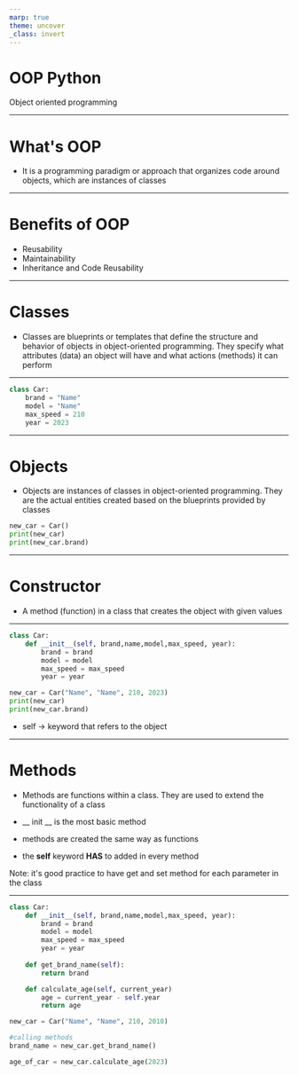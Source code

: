 ```yaml
---
marp: true
theme: uncover
_class: invert
---
```

# OOP Python
Object oriented programming

---
# What's OOP
*  It is a programming paradigm or approach that organizes code around objects, which are instances of classes

---
# Benefits of OOP
* Reusability
* Maintainability
* Inheritance and Code Reusability

---
# Classes

* Classes are blueprints or templates that define the structure and behavior of objects in object-oriented programming. They specify what attributes (data) an object will have and what actions (methods) it can perform

---
```python
class Car:
    brand = "Name"
    model = "Name"
    max_speed = 210
    year = 2023

```

---

# Objects

* Objects are instances of classes in object-oriented programming. They are the actual entities created based on the blueprints provided by classes
``` python
new_car = Car()
print(new_car)
print(new_car.brand)
```

---
# Constructor
* A method (function) in a class that creates the object with given values
---
```python
class Car:
    def __init__(self, brand,name,model,max_speed, year):
        brand = brand
        model = model
        max_speed = max_speed
        year = year

```

```python
new_car = Car("Name", "Name", 210, 2023)
print(new_car)
print(new_car.brand)
```
* self -> keyword that refers to the object

---
# Methods
* Methods are functions within a class. They are used to extend the functionality of a class

* __ init __ is the most basic method

* methods are created the same way as functions
* the __self__ keyword __HAS__ to added in every method

Note: it's good practice to have get and set method for each parameter in the class

---
```python
class Car:
    def __init__(self, brand,name,model,max_speed, year):
        brand = brand
        model = model
        max_speed = max_speed
        year = year
    
    def get_brand_name(self):
        return brand

    def calculate_age(self, current_year)
        age = current_year - self.year
        return age

new_car = Car("Name", "Name", 210, 2010)

#calling methods
brand_name = new_car.get_brand_name()

age_of_car = new_car.calculate_age(2023)

```

